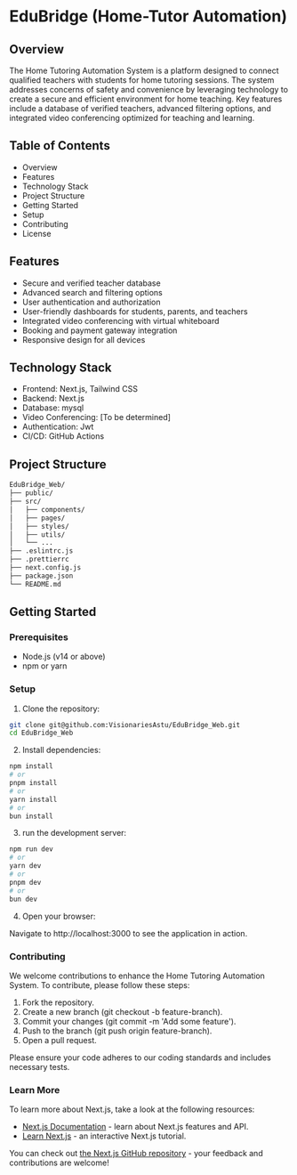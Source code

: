 # EduBridge (Home-Tutor Automation)

## Overview

The Home Tutoring Automation System is a platform designed to connect qualified teachers with students for home tutoring sessions. The system addresses concerns of safety and convenience by leveraging technology to create a secure and efficient environment for home teaching. Key features include a database of verified teachers, advanced filtering options, and integrated video conferencing optimized for teaching and learning.

## Table of Contents

- Overview
- Features
- Technology Stack
- Project Structure
- Getting Started
- Setup
- Contributing
- License

## Features

- Secure and verified teacher database
- Advanced search and filtering options
- User authentication and authorization
- User-friendly dashboards for students, parents, and teachers
- Integrated video conferencing with virtual whiteboard
- Booking and payment gateway integration
- Responsive design for all devices

## Technology Stack

- Frontend: Next.js, Tailwind CSS
- Backend: Next.js
- Database: mysql
- Video Conferencing: [To be determined]
- Authentication: Jwt
- CI/CD: GitHub Actions

## Project Structure

```bash
EduBridge_Web/
├── public/
├── src/
│   ├── components/
│   ├── pages/
│   ├── styles/
│   ├── utils/
│   └── ...
├── .eslintrc.js
├── .prettierrc
├── next.config.js
├── package.json
└── README.md
```

## Getting Started

### Prerequisites

- Node.js (v14 or above)
- npm or yarn

### Setup

1. Clone the repository:

```bash
git clone git@github.com:VisionariesAstu/EduBridge_Web.git
cd EduBridge_Web
```

2. Install dependencies:

```bash
npm install
# or
pnpm install
# or
yarn install
# or
bun install
```

3. run the development server:

```bash
npm run dev
# or
yarn dev
# or
pnpm dev
# or
bun dev
```

4. Open your browser:

Navigate to http://localhost:3000 to see the application in action.

### Contributing

We welcome contributions to enhance the Home Tutoring Automation System. To contribute, please follow these steps:

1. Fork the repository.
2. Create a new branch (git checkout -b feature-branch).
3. Commit your changes (git commit -m 'Add some feature').
4. Push to the branch (git push origin feature-branch).
5. Open a pull request.

Please ensure your code adheres to our coding standards and includes necessary tests.

### Learn More

To learn more about Next.js, take a look at the following resources:

- [Next.js Documentation](https://nextjs.org/docs) - learn about Next.js features and API.
- [Learn Next.js](https://nextjs.org/learn) - an interactive Next.js tutorial.

You can check out [the Next.js GitHub repository](https://github.com/vercel/next.js/) - your feedback and contributions are welcome!
